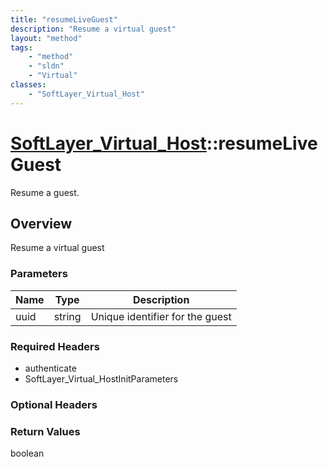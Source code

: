 ```yaml
---
title: "resumeLiveGuest"
description: "Resume a virtual guest"
layout: "method"
tags:
    - "method"
    - "sldn"
    - "Virtual"
classes:
    - "SoftLayer_Virtual_Host"
---
```

# [SoftLayer_Virtual_Host](/reference/services/SoftLayer_Virtual_Host)::resumeLiveGuest

Resume a guest.


## Overview 
Resume a virtual guest 

### Parameters 
|Name | Type | Description |
| --- | --- | --- |
|uuid| string| Unique identifier for the guest|


### Required Headers
* authenticate
* SoftLayer_Virtual_HostInitParameters

### Optional Headers

### Return Values
boolean

